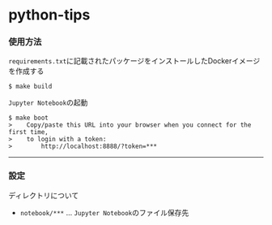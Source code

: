 # python-tips

### 使用方法

`requirements.txt`に記載されたパッケージをインストールしたDockerイメージを作成する

```
$ make build
```

`Jupyter Notebook`の起動

```
$ make boot
>    Copy/paste this URL into your browser when you connect for the first time,
>    to login with a token:
>        http://localhost:8888/?token=***
```

----

### 設定

ディレクトリについて

+ `notebook/***` ... `Jupyter Notebook`のファイル保存先
